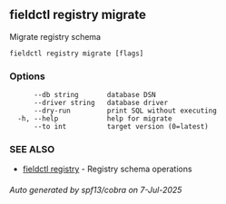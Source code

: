 ## fieldctl registry migrate

Migrate registry schema

```
fieldctl registry migrate [flags]
```

### Options

```
      --db string       database DSN
      --driver string   database driver
      --dry-run         print SQL without executing
  -h, --help            help for migrate
      --to int          target version (0=latest)
```

### SEE ALSO

* [fieldctl registry](fieldctl_registry.md)	 - Registry schema operations

###### Auto generated by spf13/cobra on 7-Jul-2025

